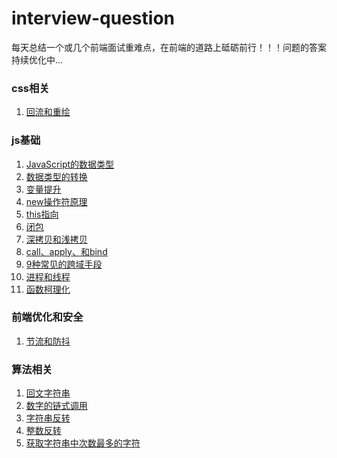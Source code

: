 # interview-question
每天总结一个或几个前端面试重难点，在前端的道路上砥砺前行！！！问题的答案持续优化中...

### css相关
1. [回流和重绘](https://github.com/chudongyang/interview-question/blob/master/css/1.%E5%9B%9E%E6%B5%81%E5%92%8C%E9%87%8D%E7%BB%98.md)

### js基础
1. [JavaScript的数据类型](https://github.com/chudongyang/interview-question/blob/master/js/1.JavaScript%E6%95%B0%E6%8D%AE%E7%B1%BB%E5%9E%8B.md)
2. [数据类型的转换](https://github.com/chudongyang/interview-question/blob/master/js/2.%E6%95%B0%E6%8D%AE%E7%B1%BB%E5%9E%8B%E7%9A%84%E8%BD%AC%E6%8D%A2.md)
3. [变量提升](https://github.com/chudongyang/interview-question/blob/master/js/3.%E5%8F%98%E9%87%8F%E6%8F%90%E5%8D%87.md)
4. [new操作符原理](https://github.com/chudongyang/interview-question/blob/master/js/4.new%E6%93%8D%E4%BD%9C%E7%AC%A6%E5%8E%9F%E7%90%86.md)
5. [this指向](https://github.com/chudongyang/interview-question/blob/master/js/5.this%E6%8C%87%E5%90%91.md)
6. [闭包](https://github.com/chudongyang/interview-question/blob/master/js/6.%E9%97%AD%E5%8C%85.md)
7. [深拷贝和浅拷贝](https://github.com/chudongyang/interview-question/blob/master/js/7.%E6%B7%B1%E6%8B%B7%E8%B4%9D%E5%92%8C%E6%B5%85%E6%8B%B7%E8%B4%9D.md)
8. [call、apply、和bind](https://github.com/chudongyang/interview-question/blob/master/js/8.call%E3%80%81apply%E5%92%8Cbind.md)
9. [9种常见的跨域手段](https://github.com/chudongyang/interview-question/blob/master/js/9.%E5%B8%B8%E8%A7%81%E7%9A%84%E8%B7%A8%E5%9F%9F%E6%89%8B%E6%AE%B5.md)
10. [进程和线程](https://github.com/chudongyang/interview-question/blob/master/js/10.%E8%BF%9B%E7%A8%8B%E5%92%8C%E7%BA%BF%E7%A8%8B.md)
11. [函数柯理化]()

### 前端优化和安全
1. [节流和防抖](https://github.com/chudongyang/interview-question/blob/master/performance/1.%E8%8A%82%E6%B5%81%E5%92%8C%E9%98%B2%E6%8A%96.md)

### 算法相关
1. [回文字符串](https://github.com/chudongyang/interview-question/blob/master/algorithm/1.%E5%9B%9E%E6%96%87%E5%AD%97%E7%AC%A6%E4%B8%B2.md)
2. [数字的链式调用]()
3. [字符串反转]()
4. [整数反转]()
5. [获取字符串中次数最多的字符]()
